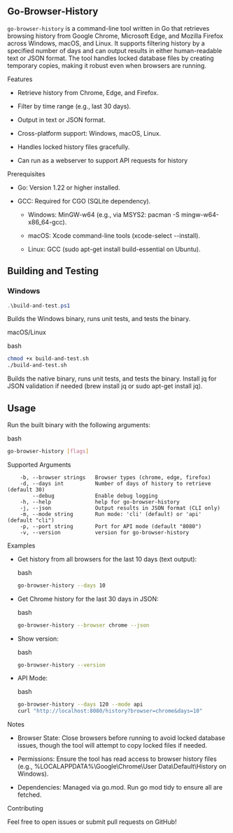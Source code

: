 ## Go-Browser-History


`go-browser-history` is a command-line tool written in Go that retrieves browsing history from Google Chrome, Microsoft Edge, and Mozilla Firefox across Windows, macOS, and Linux. It supports filtering history by a specified number of days and can output results in either human-readable text or JSON format. The tool handles locked database files by creating temporary copies, making it robust even when browsers are running.

Features

-   Retrieve history from Chrome, Edge, and Firefox.
    
-   Filter by time range (e.g., last 30 days).
    
-   Output in text or JSON format.
    
-   Cross-platform support: Windows, macOS, Linux.
    
-   Handles locked history files gracefully.

-   Can run as a webserver to support API requests for history
    

Prerequisites

-   Go: Version 1.22 or higher installed.
    
-   GCC: Required for CGO (SQLite dependency).
    
    -   Windows: MinGW-w64 (e.g., via MSYS2: pacman -S mingw-w64-x86_64-gcc).
        
    -   macOS: Xcode command-line tools (xcode-select --install).
        
    -   Linux: GCC (sudo apt-get install build-essential on Ubuntu).
        

## Building and Testing
### Windows
```powershell
.\build-and-test.ps1
```

Builds the Windows binary, runs unit tests, and tests the binary.

macOS/Linux

bash

```bash
chmod +x build-and-test.sh
./build-and-test.sh
```

Builds the native binary, runs unit tests, and tests the binary. Install jq for JSON validation if needed (brew install jq or sudo apt-get install jq).


## Usage

Run the built binary with the following arguments:

bash

```bash
go-browser-history [flags]
```

Supported Arguments

```text
    -b, --browser strings   Browser types (chrome, edge, firefox)
    -d, --days int          Number of days of history to retrieve (default 30)
        --debug             Enable debug logging
    -h, --help              help for go-browser-history
    -j, --json              Output results in JSON format (CLI only)
    -m, --mode string       Run mode: 'cli' (default) or 'api' (default "cli")
    -p, --port string       Port for API mode (default "8080")
    -v, --version           version for go-browser-history
```

Examples

-   Get history from all browsers for the last 10 days (text output):
    
    bash
    
    ```bash
    go-browser-history --days 10
    ```
    
-   Get Chrome history for the last 30 days in JSON:
    
    bash
    
    ```bash
    go-browser-history --browser chrome --json
    ```
    
-   Show version:
    
    bash
    
    ```bash
    go-browser-history --version
    ```

-   API Mode:

    bash
    
    ```bash
    go-browser-history --days 120 --mode api
    curl "http://localhost:8080/history?browser=chrome&days=10"
    ```    

Notes

-   Browser State: Close browsers before running to avoid locked database issues, though the tool will attempt to copy locked files if needed.
    
-   Permissions: Ensure the tool has read access to browser history files (e.g., %LOCALAPPDATA%\Google\Chrome\User Data\Default\History on Windows).
    
-   Dependencies: Managed via go.mod. Run go mod tidy to ensure all are fetched.
    

Contributing

Feel free to open issues or submit pull requests on GitHub!